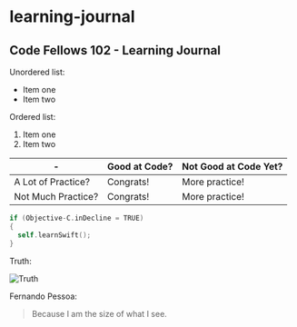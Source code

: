 # learning-journal
## Code Fellows 102 - Learning Journal

Unordered list:
- Item one
- Item two

Ordered list:
1. Item one
1. Item two

-| Good at Code? | Not Good at Code Yet?
--------|------------|-----------
A Lot of Practice? | Congrats! | More practice!
Not Much Practice? | Congrats! | More practice!


``` Objective-C
if (Objective-C.inDecline = TRUE)
{
  self.learnSwift();
}
```
Truth:

![Truth](https://qph.fs.quoracdn.net/main-qimg-e0c9dafb319150b6c6d9816047ed9eae.webp)

Fernando Pessoa:
>Because I am the size of what I see.
